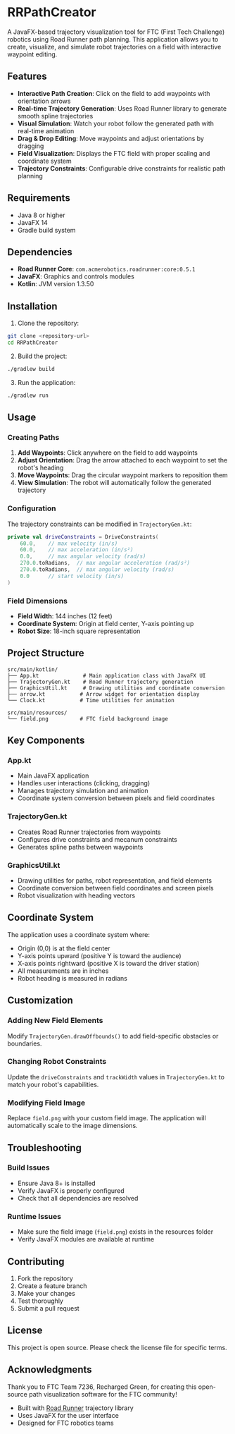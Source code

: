 # RRPathCreator

A JavaFX-based trajectory visualization tool for FTC (First Tech Challenge) robotics using Road Runner path planning. This application allows you to create, visualize, and simulate robot trajectories on a field with interactive waypoint editing.

## Features

- **Interactive Path Creation**: Click on the field to add waypoints with orientation arrows
- **Real-time Trajectory Generation**: Uses Road Runner library to generate smooth spline trajectories
- **Visual Simulation**: Watch your robot follow the generated path with real-time animation
- **Drag & Drop Editing**: Move waypoints and adjust orientations by dragging
- **Field Visualization**: Displays the FTC field with proper scaling and coordinate system
- **Trajectory Constraints**: Configurable drive constraints for realistic path planning

## Requirements

- Java 8 or higher
- JavaFX 14
- Gradle build system

## Dependencies

- **Road Runner Core**: `com.acmerobotics.roadrunner:core:0.5.1`
- **JavaFX**: Graphics and controls modules
- **Kotlin**: JVM version 1.3.50

## Installation

1. Clone the repository:
```bash
git clone <repository-url>
cd RRPathCreator
```

2. Build the project:
```bash
./gradlew build
```

3. Run the application:
```bash
./gradlew run
```

## Usage

### Creating Paths

1. **Add Waypoints**: Click anywhere on the field to add waypoints
2. **Adjust Orientation**: Drag the arrow attached to each waypoint to set the robot's heading
3. **Move Waypoints**: Drag the circular waypoint markers to reposition them
4. **View Simulation**: The robot will automatically follow the generated trajectory

### Configuration

The trajectory constraints can be modified in `TrajectoryGen.kt`:

```kotlin
private val driveConstraints = DriveConstraints(
    60.0,    // max velocity (in/s)
    60.0,    // max acceleration (in/s²)
    0.0,     // max angular velocity (rad/s)
    270.0.toRadians,  // max angular acceleration (rad/s²)
    270.0.toRadians,  // max angular velocity (rad/s)
    0.0      // start velocity (in/s)
)
```

### Field Dimensions

- **Field Width**: 144 inches (12 feet)
- **Coordinate System**: Origin at field center, Y-axis pointing up
- **Robot Size**: 18-inch square representation

## Project Structure

```
src/main/kotlin/
├── App.kt              # Main application class with JavaFX UI
├── TrajectoryGen.kt    # Road Runner trajectory generation
├── GraphicsUtil.kt     # Drawing utilities and coordinate conversion
├── arrow.kt           # Arrow widget for orientation display
└── Clock.kt           # Time utilities for animation

src/main/resources/
└── field.png          # FTC field background image
```

## Key Components

### App.kt
- Main JavaFX application
- Handles user interactions (clicking, dragging)
- Manages trajectory simulation and animation
- Coordinate system conversion between pixels and field coordinates

### TrajectoryGen.kt
- Creates Road Runner trajectories from waypoints
- Configures drive constraints and mecanum constraints
- Generates spline paths between waypoints

### GraphicsUtil.kt
- Drawing utilities for paths, robot representation, and field elements
- Coordinate conversion between field coordinates and screen pixels
- Robot visualization with heading vectors

## Coordinate System

The application uses a coordinate system where:
- Origin (0,0) is at the field center
- Y-axis points upward (positive Y is toward the audience)
- X-axis points rightward (positive X is toward the driver station)
- All measurements are in inches
- Robot heading is measured in radians

## Customization

### Adding New Field Elements
Modify `TrajectoryGen.drawOffbounds()` to add field-specific obstacles or boundaries.

### Changing Robot Constraints
Update the `driveConstraints` and `trackWidth` values in `TrajectoryGen.kt` to match your robot's capabilities.

### Modifying Field Image
Replace `field.png` with your custom field image. The application will automatically scale to the image dimensions.

## Troubleshooting

### Build Issues
- Ensure Java 8+ is installed
- Verify JavaFX is properly configured
- Check that all dependencies are resolved

### Runtime Issues
- Make sure the field image (`field.png`) exists in the resources folder
- Verify JavaFX modules are available at runtime

## Contributing

1. Fork the repository
2. Create a feature branch
3. Make your changes
4. Test thoroughly
5. Submit a pull request

## License

This project is open source. Please check the license file for specific terms.

## Acknowledgments

Thank you to FTC Team 7236, Recharged Green, for creating this open-source path visualization software for the FTC community!

- Built with [Road Runner](https://github.com/acmerobotics/road-runner) trajectory library
- Uses JavaFX for the user interface
- Designed for FTC robotics teams
